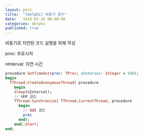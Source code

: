 ```yaml
---
layout: post
title:  "[delphi] 비동기 함수"
date:   2018-03-28 00:00:00
categories: delphi
published: true
---
```

비동기로 지연된 코드 실행을 위해 작성

proc: 프로시저

nInterval: 지연 시간

~~~ ruby
procedure SetTimeOut(proc: TProc; nInterval: Integer = 100);
begin
  TThread.CreateAnonymousThread( procedure
    begin
    Sleep(nInterval);
	// 내부 코드
    TThread.Synchronize( TThread.CurrentThread, procedure
      begin
		// GUI 코드
        proc
      end);
    end).Start;
end;
~~~
